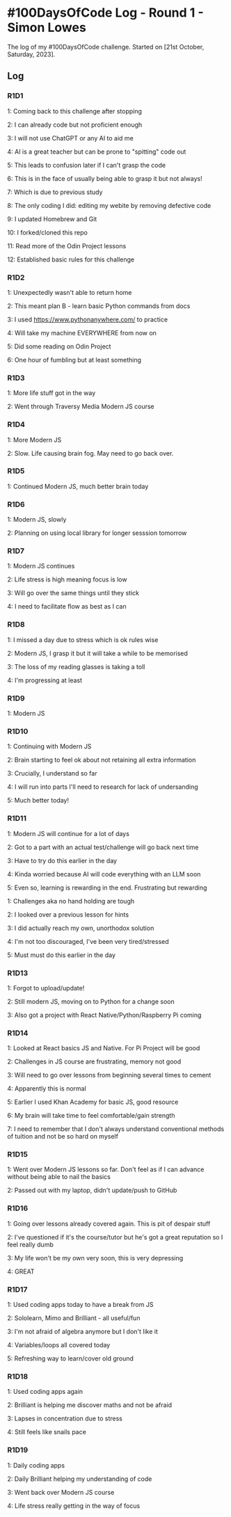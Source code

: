 # #100DaysOfCode Log - Round 1 - Simon Lowes

The log of my #100DaysOfCode challenge. Started on [21st October, Saturday, 2023].

## Log

### R1D1

1: Coming back to this challenge after stopping

2: I can already code but not proficient enough

3: I will not use ChatGPT or any AI to aid me

4: AI is a great teacher but can be prone to "spitting" code out

5: This leads to confusion later if I can't grasp the code

6: This is in the face of usually being able to grasp it but not always!

7: Which is due to previous study

8: The only coding I did: editing my webite by removing defective code

9: I updated Homebrew and Git

10: I forked/cloned this repo

11: Read more of the Odin Project lessons

12: Established basic rules for this challenge

### R1D2

1: Unexpectedly wasn't able to return home

2: This meant plan B - learn basic Python commands from docs

3: I used https://www.pythonanywhere.com/ to practice

4: Will take my machine EVERYWHERE from now on

5: Did some reading on Odin Project

6: One hour of fumbling but at least something

### R1D3

1: More life stuff got in the way

2: Went through Traversy Media Modern JS course

### R1D4

1: More Modern JS

2: Slow. Life causing brain fog. May need to go back over.

### R1D5

1: Continued Modern JS, much better brain today

### R1D6

1: Modern JS, slowly

2: Planning on using local library for longer sesssion tomorrow

### R1D7

1: Modern JS continues

2: Life stress is high meaning focus is low

3: Will go over the same things until they stick

4: I need to facilitate flow as best as I can

### R1D8

1: I missed a day due to stress which is ok rules wise

2: Modern JS, I grasp it but it will take a while to be memorised

3: The loss of my reading glasses is taking a toll

4: I'm progressing at least

### R1D9

1: Modern JS

### R1D10

1: Continuing with Modern JS

2: Brain starting to feel ok about not retaining all extra information

3: Crucially, I understand so far

4: I will run into parts I'll need to research for lack of undersanding

5: Much better today!

### R1D11

1: Modern JS will continue for a lot of days

2: Got to a part with an actual test/challenge will go back next time

3: Have to try do this earlier in the day

4: Kinda worried because AI will code everything with an LLM soon

5: Even so, learning is rewarding in the end. Frustrating but rewarding

1: Challenges aka no hand holding are tough

2: I looked over a previous lesson for hints

3: I did actually reach my own, unorthodox solution

4: I'm not too discouraged, I've been very tired/stressed

5: Must must do this earlier in the day

### R1D13

1: Forgot to upload/update!

2: Still modern JS, moving on to Python for a change soon

3: Also got a project with React Native/Python/Raspberry Pi coming

### R1D14

1: Looked at React basics JS and Native. For Pi Project will be good

2: Challenges in JS course are frustrating, memory not good

3: Will need to go over lessons from beginning several times to cement

4: Apparently this is normal

5: Earlier I used Khan Academy for basic JS, good resource

6: My brain will take time to feel comfortable/gain strength

7: I need to remember that I don't always understand conventional methods of tuition and not be so hard on myself

### R1D15

1: Went over Modern JS lessons so far. Don't feel as if I can advance without being able to nail the basics

2: Passed out with my laptop, didn't update/push to GitHub

### R1D16

1: Going over lessons already covered again. This is pit of despair stuff

2: I've questioned if it's the course/tutor but he's got a great reputation so I feel really dumb

3: My life won't be my own very soon, this is very depressing

4: GREAT

### R1D17

1: Used coding apps today to have a break from JS

2: Sololearn, Mimo and Brilliant - all useful/fun

3: I'm not afraid of algebra anymore but I don't like it

4: Variables/loops all covered today

5: Refreshing way to learn/cover old ground

### R1D18

1: Used coding apps again

2: Brilliant is helping me discover maths and not be afraid

3: Lapses in concentration due to stress

4: Still feels like snails pace

### R1D19

1: Daily coding apps

2: Daily Brilliant helping my understanding of code

3: Went back over Modern JS course

4: Life stress really getting in the way of focus
